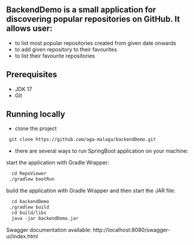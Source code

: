 ## BackendDemo is a small application for discovering popular repositories on GitHub. It allows user:<br>
  - to list most popular repositories created from given date onwards<br>
  - to add given repository to their favourites
  - to list their favourite repositories

## Prerequisites
  - JDK 17
  - Git
    
## Running locally
- clone the project
```markdown
 git clone https://github.com/aga-malaga/backendDemo.git
```
- there are several ways to run SpringBoot application on your machine:

 start the application with Gradle Wrapper:
```markdown
  cd RepoViewer
 ./gradlew bootRun
```
 build the application with Gradle Wrapper and then start the JAR file:
```markdown
  cd backendDemo
 ./gradlew build
  cd build/libs
  java -jar backendDemo.jar
```
Swagger documentation available:
http://localhost:8080/swagger-ui/index.html

